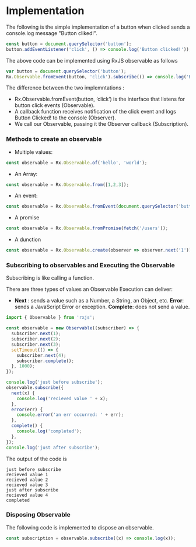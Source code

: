 # Implementation

The following is the simple implementation of a button when clicked sends a console.log message "Button cliked!".

```ts
const button = document.querySelector('button');
button.addEventListener('click', () => console.log('Button clicked!'));
```

The above code can be implemented using RxJS observable as follows


```ts
var button = document.querySelector('button');
Rx.Observable.fromEvent(button, 'click').subscribe(() => console.log('Button clicked!'));
```

The difference between the two implemntations :

- Rx.Observable.fromEvent(button, ‘click’) is the interface that listens for button click events (Observable).
- A callback function receives notification of the click event and logs Button Clicked! to the console (Observer).
- We call our Observable, passing it the Observer callback (Subscription).

### Methods to create an observable

- Multiple values: 

```ts
const observable = Rx.Observable.of('hello', 'world');
```
- An Array:

```ts
const observable = Rx.Observable.from([1,2,3]);
```
- An event:

```ts
const observable = Rx.Observable.fromEvent(document.querySelector('button'), 'click');
```
- A promise

```ts
const observable = Rx.Observable.fromPromise(fetch('/users'));
```
- A dunction

```ts
const observable = Rx.Observable.create(observer => observer.next('1'));
```

### Subscribing to observables and Executing the Observable

Subscribing is like calling a function.

There are three types of values an Observable Execution can deliver:

- **Next** : sends a value such as a Number, a String, an Object, etc.
**Error**: sends a JavaScript Error or exception.
**Complete**: does not send a value.

```ts
import { Observable } from 'rxjs';

const observable = new Observable((subscriber) => {
  subscriber.next(1);
  subscriber.next(2);
  subscriber.next(3);
  setTimeout(() => {
    subscriber.next(4);
    subscriber.complete();
  }, 1000);
});

console.log('just before subscribe');
observable.subscribe({
  next(x) {
    console.log('recieved value ' + x);
  },
  error(err) {
    console.error('an err occurred: ' + err);
  },
  complete() {
    console.log('completed');
  },
});
console.log('just after subscribe');
```

The output of the code is

```console
just before subscribe
recieved value 1
recieved value 2
recieved value 3
just after subscribe
recieved value 4
completed
```

### Disposing Observable

The following code is implemented to dispose an observable.

```ts
const subscription = observable.subscribe((x) => console.log(x));
```


